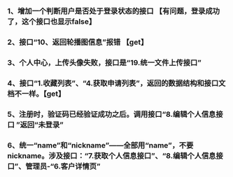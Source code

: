### 1、增加一个判断用户是否处于登录状态的接口 【有问题，登录成功了，这个接口也显示false】

### 2、接口“10、返回轮播图信息”报错 【get】

### 3、个人中心，上传头像失败，接口是“19.统一文件上传接口”

### 4、接口“1.收藏列表”、“4.获取申请列表”，返回的数据结构和接口文档不一样。【get】

### 5、注册时，验证码已经验证成功之后。调用接口“8.编辑个人信息接口 ”返回“未登录”

### 6、统一“name”和“nickname”——全部用“name”，不要nickname。涉及接口：“7.获取个人信息接口”、“8.编辑个人信息接口”、管理员-“6.客户详情页”

